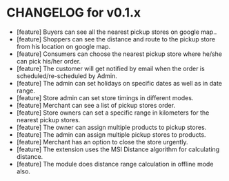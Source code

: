 # CHANGELOG for v0.1.x

- [feature] Buyers can see all the nearest pickup stores on google map..
- [feature] Shoppers can see the distance and route to the pickup store from his location on google map. 
- [feature] Consumers can choose the nearest pickup store where he/she can pick his/her order.  
- [feature] The customer will get notified by email when the order is scheduled/re-scheduled by Admin.
- [feature] The admin can set holidays on specific dates as well as in date range.
- [feature] Store admin can set store timings in different modes.
- [feature] Merchant can see a list of pickup stores order.
- [feature] Store owners can set a specific range in kilometers for the nearest pickup stores.
- [feature] The owner can assign multiple products to pickup stores.
- [feature] The admin can assign multiple pickup stores to products.
- [feature] Merchant has an option to close the store urgently.
- [feature] The extension uses the MSI Distance algorithm for calculating distance.
- [feature] The module does distance range calculation in offline mode also.













